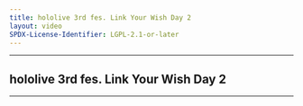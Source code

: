 ```yaml
---
title: hololive 3rd fes. Link Your Wish Day 2
layout: video
SPDX-License-Identifier: LGPL-2.1-or-later
---
```


---

## hololive 3rd fes. Link Your Wish Day 2

<div class="container">
  <video-js id="my-video" class="vjs-fluid vjs-layout-medium" controls preload="auto" poster="https://media.discordapp.net/attachments/1181190364565094432/1181190669339996180/fes3rd2.jpg">
    <source src="https://xx58j-my.sharepoint.com/:v:/g/personal/peekaboo_xx58j_onmicrosoft_com/ERq3O14icfpLtgHPLPUrrFMB2OTyTOWVTdv3NAFzKIyLeQ?download=1" type="video/mp4"/>
  </video-js>
</div>

---
